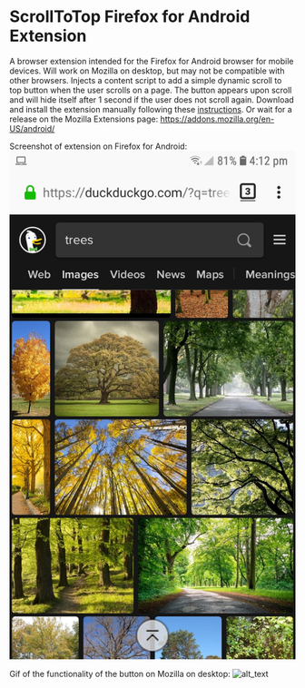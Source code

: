 # ScrollToTop Firefox for Android Extension
A browser extension intended for the Firefox for Android browser for mobile devices. Will work on Mozilla on desktop, but may not be compatible with other browsers.
Injects a content script to add a simple dynamic scroll to top button when the user scrolls on a page. 
The button appears upon scroll and will hide itself after 1 second if the user does not scroll again.
Download and install the extension manually following these [instructions](https://extensionworkshop.com/documentation/develop/developing-extensions-for-firefox-for-android/). 
Or wait for a release on the Mozilla Extensions page: https://addons.mozilla.org/en-US/android/

Screenshot of extension on Firefox for Android:
![alt_text](unused/extension_screenshot.jpg)

Gif of the functionality of the button on Mozilla on desktop:
![alt_text](unused/screencapture.gif)
